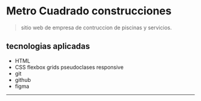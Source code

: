 # Metro Cuadrado construcciones

> sitio web de empresa de contruccion de piscinas y servicios. 

## tecnologias aplicadas
- HTML
- CSS
	flexbox
	grids
	pseudoclases
	responsive
- git
- github
- figma


------------
